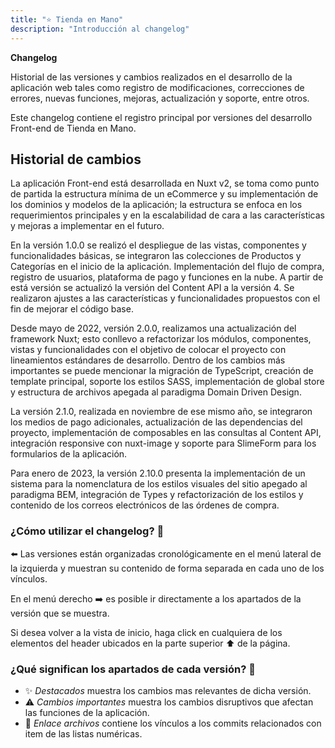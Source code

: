 ```yaml
---
title: "⭐ Tienda en Mano"
description: "Introducción al changelog"
---
```


**Changelog**

Historial de las versiones y cambios realizados en el desarrollo de la aplicación web tales como registro de modificaciones, correcciones de errores, nuevas funciones, mejoras, actualización y soporte, entre otros.

Este changelog contiene el registro principal por versiones del desarrollo Front-end de Tienda en Mano.

## Historial de cambios

La aplicación Front-end está desarrollada en Nuxt v2, se toma como punto de partida la estructura mínima de un eCommerce y su implementación de los dominios y modelos de la aplicación; la estructura se enfoca en los requerimientos principales y en la escalabilidad de cara a las características y mejoras a implementar en el futuro.

En la versión 1.0.0 se realizó el despliegue de las vistas, componentes y funcionalidades básicas, se integraron las colecciones de Productos y Categorías en el inicio de la aplicación. Implementación del flujo de compra, registro de usuarios, plataforma de pago y funciones en la nube. A partir de está versión se actualizó la versión del Content API a la versión 4. Se realizaron ajustes a las características y funcionalidades propuestos con el fin de mejorar el código base.

Desde mayo de 2022, versión 2.0.0, realizamos una actualización del framework Nuxt; esto conllevo a refactorizar los módulos, componentes, vistas y funcionalidades con el objetivo de colocar el proyecto con lineamientos estándares de desarrollo. Dentro de los cambios más importantes se puede mencionar la migración de TypeScript, creación de template principal, soporte los estilos SASS, implementación de global store y estructura de archivos apegada al paradigma Domain Driven Design.

La versión 2.1.0, realizada en noviembre de ese mismo año, se integraron los medios de pago adicionales, actualización de las dependencias del proyecto, implementación de composables en las consultas al Content API, integración responsive con nuxt-image y soporte para SlimeForm para los formularios de la aplicación.

Para enero de 2023, la versión 2.10.0 presenta la implementación de un sistema para la nomenclatura de los estilos visuales del sitio apegado al paradigma BEM, integración de Types y refactorización de los estilos y contenido de los correos electrónicos de las órdenes de compra.

### ¿Cómo utilizar el changelog? 🤔

⬅️ Las versiones están organizadas cronológicamente en el menú lateral de la izquierda y muestran su contenido de forma separada en cada uno de los vínculos.

En el menú derecho ➡️ es posible ir directamente a los apartados de la versión que se muestra.

Si desea volver a la vista de inicio, haga click en cualquiera de los elementos del header ubicados en la parte superior ⬆️ de la página.

### ¿Qué significan los apartados de cada versión? 📖

- ✨ _Destacados_ muestra los cambios mas relevantes de dicha versión.
- ⚠️ _Cambios importantes_ muestra los cambios disruptivos que afectan las funciones de la aplicación.
- 🔗 _Enlace archivos_ contiene los vínculos a los commits relacionados con item de las listas numéricas.
